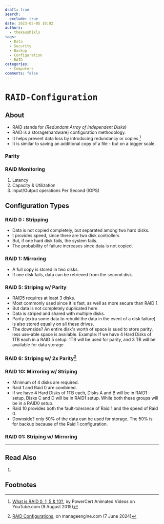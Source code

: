 ```yaml
---
draft: true
search:
  exclude: true
date: 2023-05-05 10:02
authors:
  - thekaushikls
tags:
  - Data
  - Security
  - Backup
  - Configuration
  - RAID
categories:
  - Computers
comments: false
---
```

<!-- more -->
# <kbd> RAID-Configuration </kbd>
## About

* RAID stands for *(Redundant Array of Independent Disks)*
* RAID is a storage(hardware) configuration methodology.
* It helps prevent data loss by introducing redundancy or copies.[^1]
* It is similar to saving an additional copy of a file - but on a bigger scale.

### Parity

### RAID Monitoring

1. Latency
2. Capacity & Utilization
3. Input/Output operations Per Second (IOPS)
## Configuration Types

### RAID 0 : Stripping
* Data is not copied completely, but separated among two hard disks.
* t provides speed, since there are two disk controllers.
* But, if one hard disk fails, the system fails.
* The probability of failure increases since data is not copied.

### RAID 1: Mirroring
* A full copy is stored in two disks.
* If one disk fails, data can be retrieved from the second disk.

### RAID 5: Striping w/ Parity
* RAID5 requires at least 3 disks.
* Most commonly used since it is fast, as well as more secure than RAID 1.
* But data is not completely duplicated here.
* Data is striped and shared with multiple disks.
* Parity (extra some data to rebuild the data in the event of a disk failure) is also stored equally on all these drives.
* The downside? An entire disk's worth of space is sued to store parity, less use-able space is available.
  Example: If we have 4 Hard Disks of 1TB each in a RAID 5 setup. 1TB will be used for parity, and 3 TB will be available for data storage.

### RAID 6: Striping w/ 2x Parity[^2]

### RAID 10: Mirroring w/ Striping
* Minimum of 4 disks are required.
* Raid 1 and Raid 0 are combined.
* If we have 4 Hard Disks of 1TB each, Disks A and B will be in RAID1 setup, Disks C and D will be in RAID1 setup. While both these groups will be in a RAID0 setup.
* Raid 10 provides both the fault-tolerance of Raid 1 and the speed of Raid 0.
* Downside? only 50% of the data can be used for storage. The 50% is for backup because of the Raid 1 configuration.

### RAID 01: Striping w/ Mirroring

---
## Read Also
1. 

## Footnotes
[^1]: [What is RAID 0, 1, 5 & 10?](https://www.youtube.com/watch?v=U-OCdTeZLac), by PowerCert Animated Videos on YouTube.com (9 August 2015)
[^2]: [RAID Configurations](https://www.manageengine.com/network-monitoring/tech-topics/raid-configurations.html), on manageengine.com (7 June 2024)
